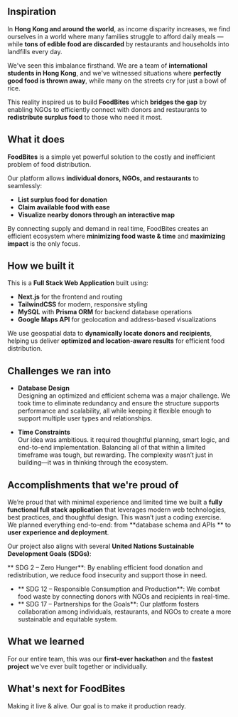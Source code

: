 ## Inspiration

In **Hong Kong and around the world**, as income disparity increases, we find ourselves in a world where many families struggle to afford daily meals — while **tons of edible food are discarded** by restaurants and households into landfills every day.

We've seen this imbalance firsthand. We are a team of **international students in Hong Kong**, and we've witnessed situations where **perfectly good food is thrown away**, while many on the streets cry for just a bowl of rice.

This reality inspired us to build **FoodBites** which **bridges the gap** by enabling NGOs to efficiently connect with donors and restaurants to **redistribute surplus food** to those who need it most.

## What it does
**FoodBites** is a simple yet powerful solution to the costly and inefficient problem of food distribution.

Our platform allows **individual donors, NGOs, and restaurants** to seamlessly:

- **List surplus food for donation**
- **Claim available food with ease**
- **Visualize nearby donors through an interactive map**

By connecting supply and demand in real time, FoodBites creates an efficient ecosystem where **minimizing food waste & time** and **maximizing impact** is the only focus.

## How we built it

This is a **Full Stack Web Application** built using:

- **Next.js** for the frontend and routing
- **TailwindCSS** for modern, responsive styling
- **MySQL** with **Prisma ORM** for backend database operations
- **Google Maps API** for geolocation and address-based visualizations

We use geospatial data to **dynamically locate donors and recipients**, helping us deliver **optimized and location-aware results** for efficient food distribution.

## Challenges we ran into

- **Database Design**  
  Designing an optimized and efficient schema was a major challenge. We took time to eliminate redundancy and ensure the structure supports performance and scalability, all while keeping it flexible enough to support multiple user types and relationships.

- **Time Constraints**  
  Our idea was ambitious. it required thoughtful planning, smart logic, and end-to-end implementation. Balancing all of that within a limited timeframe was tough, but rewarding. The complexity wasn’t just in building—it was in thinking through the ecosystem.

## Accomplishments that we're proud of

We’re proud that with minimal experience and limited time we built a **fully functional full stack application** that leverages modern web technologies, best practices, and thoughtful design. This wasn’t just a coding exercise. We planned everything end-to-end: from **database schema and APIs ** to **user experience and deployment**.

Our project also aligns with several **United Nations Sustainable Development Goals (SDGs)**:

** SDG 2 – Zero Hunger**: By enabling efficient food donation and redistribution, we reduce food insecurity and support those in need.
- ** SDG 12 – Responsible Consumption and Production**: We combat food waste by connecting donors with NGOs and recipients in real-time.
- ** SDG 17 – Partnerships for the Goals**: Our platform fosters collaboration among individuals, restaurants, and NGOs to create a more sustainable and equitable system.

## What we learned

For our entire team, this was our **first-ever hackathon** and the **fastest project** we've ever built together or individually.

## What's next for FoodBites

Making it live & alive. Our goal is to make it production ready. 
